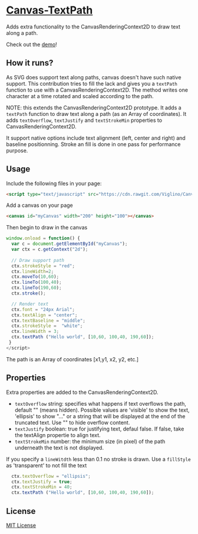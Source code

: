# [Canvas-TextPath](https://github.com/Viglino/Canvas-TextPath/)

Adds extra functionality to the CanvasRenderingContext2D to draw text along a path.

Check out the [demo](https://viglino.github.io/Canvas-TextPath/)!

## How it runs?

As SVG does support text along paths, canvas doesn't have such native support. 
This contribution tries to fill the lack and gives you a `textPath` function to use with a CanvasRenderingContext2D.
The method writes one character at a time rotated and scaled according to the path.

NOTE: this extends the CanvasRenderingContext2D prototype. 
It adds a `textPath` function to draw text along a path (as an Array of coordinates).
It adds `textOverflow`, `textJustify` and `textStrokeMin` properties to CanvasRenderingContext2D.

It support native options include text alignment (left, center and right) and baseline positionning.
Stroke an fill is done in one pass for performance purpose.


## Usage

Include the following files in your page:
```html
<script type="text/javascript" src="https://cdn.rawgit.com/Viglino/Canvas-TextPath/master/ctxtextpath.js"></script> 
```
Add a canvas on your page
```html
<canvas id="myCanvas" width="200" height="100"></canvas> 
```
Then begin to draw in the canvas
```javascript
window.onload = function() {
  var c = document.getElementById("myCanvas");
  var ctx = c.getContext("2d");
  
  // Draw support path
  ctx.strokeStyle = "red";
  ctx.lineWidth=2;
  ctx.moveTo(10,60);
  ctx.lineTo(100,40);
  ctx.lineTo(190,60);
  ctx.stroke();

  // Render text
  ctx.font = "24px Arial";
  ctx.textAlign = "center";
  ctx.textBaseline = "middle";
  ctx.strokeStyle =  "white";
  ctx.lineWidth = 3;
  ctx.textPath ("Hello world", [10,60, 100,40, 190,60]);
 }
</script>
```
The path is an Array of coordinates [x1,y1, x2, y2, etc.]

## Properties

Extra properties are added to the CanvasRenderingContext2D.

* `textOverflow` string: specifies what happens if text overflows the path, default "" (means hidden). Possible values are 'visible' to show the text, 'ellipsis' to show "..." or a string that will be displayed at the end of the truncated text. Use "" to hide overflow content.
* `textJustify` boolean: true for justifying text, defaul false. If false, take the textAlign propertie to align text.
* `textStrokeMin` number: the minimum size (in pixel) of the path underneath the text is not displayed.

If you specify a `lineWitdth` less than 0.1 no stroke is drawn. Use a `fillStyle` as 'transparent' to not fill the text

```javascript
  ctx.textOverflow = "ellipsis";
  ctx.textJustify = true;
  ctx.textStrokeMin = 40;
  ctx.textPath ("Hello world", [10,60, 100,40, 190,60]);
```


## License

[MIT License](https://github.com/lukehaas/css-loaders/blob/step2/LICENSE)

